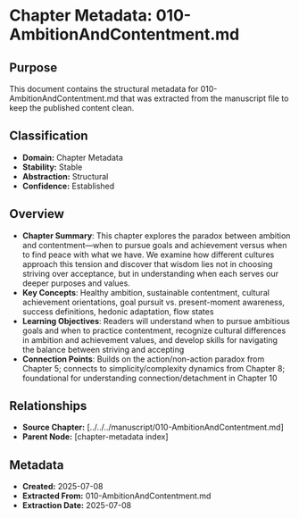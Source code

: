 # Chapter Metadata: 010-AmbitionAndContentment.md

## Purpose
This document contains the structural metadata for 010-AmbitionAndContentment.md that was extracted from the manuscript file to keep the published content clean.

## Classification
- **Domain:** Chapter Metadata
- **Stability:** Stable
- **Abstraction:** Structural
- **Confidence:** Established

## Overview
- **Chapter Summary**: This chapter explores the paradox between ambition and contentment—when to pursue goals and achievement versus when to find peace with what we have. We examine how different cultures approach this tension and discover that wisdom lies not in choosing striving over acceptance, but in understanding when each serves our deeper purposes and values.
- **Key Concepts**: Healthy ambition, sustainable contentment, cultural achievement orientations, goal pursuit vs. present-moment awareness, success definitions, hedonic adaptation, flow states
- **Learning Objectives**: Readers will understand when to pursue ambitious goals and when to practice contentment, recognize cultural differences in ambition and achievement values, and develop skills for navigating the balance between striving and accepting
- **Connection Points**: Builds on the action/non-action paradox from Chapter 5; connects to simplicity/complexity dynamics from Chapter 8; foundational for understanding connection/detachment in Chapter 10


## Relationships
- **Source Chapter:** [../../../manuscript/010-AmbitionAndContentment.md]
- **Parent Node:** [chapter-metadata index]

## Metadata
- **Created:** 2025-07-08
- **Extracted From:** 010-AmbitionAndContentment.md
- **Extraction Date:** 2025-07-08
